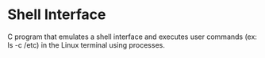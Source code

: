 # Shell Interface

C program that emulates a shell interface and executes user commands (ex: ls -c /etc) in the Linux terminal using processes. 
